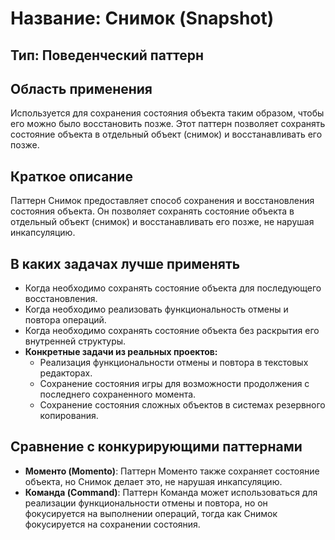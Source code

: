 # Название: Снимок (Snapshot)

## Тип: Поведенческий паттерн

## Область применения
Используется для сохранения состояния объекта таким образом, чтобы его можно было восстановить позже. Этот паттерн 
позволяет сохранять состояние объекта в отдельный объект (снимок) и восстанавливать его позже.

## Краткое описание
Паттерн Снимок предоставляет способ сохранения и восстановления состояния объекта. Он позволяет сохранять состояние 
объекта в отдельный объект (снимок) и восстанавливать его позже, не нарушая инкапсуляцию.

## В каких задачах лучше применять
- Когда необходимо сохранять состояние объекта для последующего восстановления.
- Когда необходимо реализовать функциональность отмены и повтора операций.
- Когда необходимо сохранять состояние объекта без раскрытия его внутренней структуры.
- **Конкретные задачи из реальных проектов:**
    - Реализация функциональности отмены и повтора в текстовых редакторах.
    - Сохранение состояния игры для возможности продолжения с последнего сохраненного момента.
    - Сохранение состояния сложных объектов в системах резервного копирования.

## Сравнение с конкурирующими паттернами
- **Моменто (Momento)**: Паттерн Моменто также сохраняет состояние объекта, но Снимок делает это, 
    не нарушая инкапсуляцию.
- **Команда (Command)**: Паттерн Команда может использоваться для реализации функциональности отмены и повтора, но он 
    фокусируется на выполнении операций, тогда как Снимок фокусируется на сохранении состояния.
